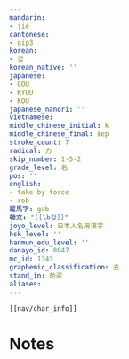 ```yaml
---
mandarin:
- jié
cantonese:
- gip3
korean:
- 겁
korean_native: ''
japanese:
- GOU
- KYOU
- KOU
japanese_nanori: ''
vietnamese:
middle_chinese_initial: k
middle_chinese_final: ɨɐp
stroke_count: 7
radical: 力
skip_number: 1-5-2
grade_level: 名
pos: ''
english:
- take by force
- rob
羅馬字: gab
韓文: "[[\b갑]]"
joyo_level: 日本人名用漢字
hsk_level: ''
hanmun_edu_level: ''
danayo_id: 8047
mc_id: 1343
graphemic_classification: 去
stand_in: 劫盗
aliases:
---
```

```meta-bind-embed
[[nav/char_info]]
```

# Notes
